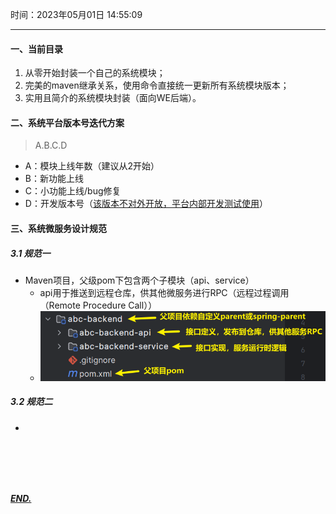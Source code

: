 时间：2023年05月01日 14:55:09

---

#### 一、当前目录

1. 从零开始封装一个自己的系统模块；
2. 完美的maven继承关系，使用命令直接统一更新所有系统模块版本；
3. 实用且简介的系统模块封装（面向WE后端）。



#### 二、系统平台版本号迭代方案

> A.B.C.D

- A：模块上线年数（建议从2开始）
- B：新功能上线
- C：小功能上线/bug修复
- D：开发版本号（<u>该版本不对外开放，平台内部开发测试使用</u>）



#### 三、系统微服务设计规范

##### 3.1 规范一

- Maven项目，父级pom下包含两个子模块（api、service）
  - api用于推送到远程仓库，供其他微服务进行RPC（远程过程调用（Remote Procedure Call））
  - ![Maven项目，父级pom下包含两个子模块（api、service）](https://github.com/MagicFollower/abc-cloud/blob/main/abc/img/SpringBoot-Maven%E5%BE%AE%E6%9C%8D%E5%8A%A1%E9%A1%B9%E7%9B%AE%E7%BB%93%E6%9E%84.png)

##### 3.2 规范二

-  













<br/><br/><br/><br/>

***<u>END.</u>***
